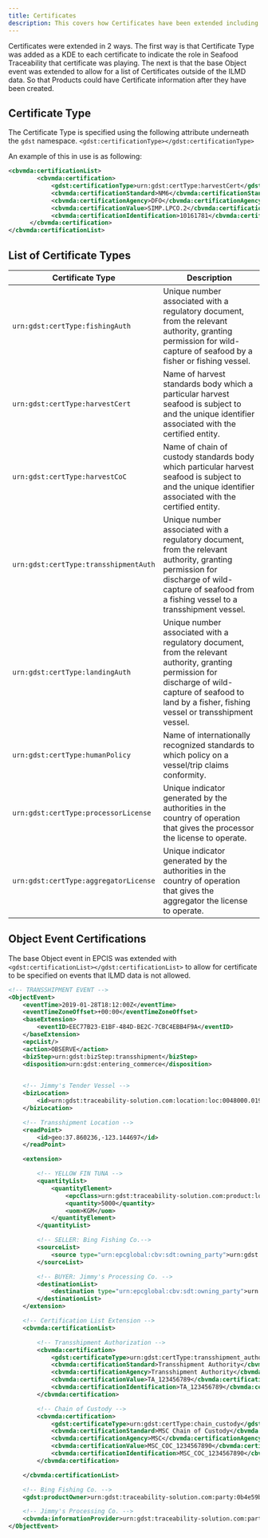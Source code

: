 ```yaml
---
title: Certificates
description: This covers how Certificates have been extended including Certificate Types and where Certificates can be added.
---
```


Certificates were extended in 2 ways. The first way is that Certificate Type was added as a KDE to each certificate to indicate the role in Seafood Traceability that certificate was playing. The next is that the base Object event was extended to allow for a list of Certificates outside of the ILMD data. So that Products could have Certificate information after they have been created.

## Certificate Type

The Certificate Type is specified using the following attribute underneath the `gdst` namespace.
`<gdst:certificationType></gdst:certificationType>`

An example of this in use is as following:
```xml
<cbvmda:certificationList>
        <cbvmda:certification>
            <gdst:certificationType>urn:gdst:certType:harvestCert</gdst:certificationType>
            <cbvmda:certificationStandard>NM6</cbvmda:certificationStandard>
            <cbvmda:certificationAgency>DFO</cbvmda:certificationAgency>
            <cbvmda:certificationValue>SIMP.LPCO.2</cbvmda:certificationValue>
            <cbvmda:certificationIdentification>10161781</cbvmda:certificationIdentification>
      </cbvmda:certification>
</cbvmda:certificationList>
```

## List of Certificate Types
| Certificate Type | Description |
| ----------- | ----------- |
| `urn:gdst:certType:fishingAuth` | Unique number associated with a regulatory document, from the relevant authority, granting permission for wild-capture of seafood by a fisher or fishing vessel. |
| `urn:gdst:certType:harvestCert` | Name of harvest standards body which a particular harvest seafood is subject to and the unique identifier associated with the certified entity. |
| `urn:gdst:certType:harvestCoC` | Name of chain of custody standards body which particular harvest seafood is subject to and the unique identifier associated with the certified entity. |
| `urn:gdst:certType:transshipmentAuth` | Unique number associated with a regulatory document, from the relevant authority, granting permission for discharge of wild-capture of seafood from a fishing vessel to a transshipment vessel. |
| `urn:gdst:certType:landingAuth` | Unique number associated with a regulatory document, from the relevant authority, granting permission for discharge of wild-capture of seafood to land by a fisher, fishing vessel or transshipment vessel. |
| `urn:gdst:certType:humanPolicy` | Name of internationally recognized standards to which policy on a vessel/trip claims conformity. |
| `urn:gdst:certType:processorLicense` | Unique indicator generated by the authorities in the country of operation that gives the processor the license to operate. |
| `urn:gdst:certType:aggregatorLicense` | Unique indicator generated by the authorities in the country of operation that gives the aggregator the license to operate. |

## Object Event Certifications

The base Object event in EPCIS was extended with `<gdst:certificationList></gdst:certificationList>` to allow for certificate to be specified on events that ILMD data is not allowed.

```xml
<!-- TRANSSHIPMENT EVENT -->
<ObjectEvent>
    <eventTime>2019-01-28T18:12:00Z</eventTime>
    <eventTimeZoneOffset>+00:00</eventTimeZoneOffset>
    <baseExtension>
        <eventID>EEC77B23-E1BF-484D-BE2C-7CBC4EBB4F9A</eventID>
    </baseExtension>
    <epcList/>
    <action>OBSERVE</action>
    <bizStep>urn:gdst:bizStep:transshipment</bizStep>
    <disposition>urn:gdst:entering_commerce</disposition>
    

    <!-- Jimmy's Tender Vessel -->
    <bizLocation>
        <id>urn:gdst:traceability-solution.com:location:loc:0048000.019283"</id>
    </bizLocation>

    <!-- Transshipment Location -->
    <readPoint>
        <id>geo:37.860236,-123.144697</id>
    </readPoint>

    <extension>

        <!-- YELLOW FIN TUNA -->
        <quantityList>
            <quantityElement>
                <epcClass>urn:gdst:traceability-solution.com:product:lot:class:0b4e59bb-29ba-4edd-8e51-7e8d1a96dce7.YFT-FILLET.LOT20203015</epcClass>
                <quantity>5000</quantity>
                <uom>KGM</uom>
            </quantityElement>
        </quantityList>

        <!-- SELLER: Bing Fishing Co.-->
        <sourceList>
            <source type="urn:epcglobal:cbv:sdt:owning_party">urn:gdst:traceability-solution.com:party:0b4e59bb-29ba-4edd-8e51-7e8d1a96dce7</source>
        </sourceList>

        <!-- BUYER: Jimmy's Processing Co. -->
        <destinationList>
            <destination type="urn:epcglobal:cbv:sdt:owning_party">urn:gdst:traceability-solution.com:party:0048000.000001</destination>
        </destinationList>
    </extension>

    <!-- Certification List Extension -->
    <cbvmda:certificationList>

        <!-- Transshipment Authorization -->
        <cbvmda:certification>
            <gdst:certificateType>urn:gdst:certType:transshipment_authorization</gdst:certificateType>
            <cbvmda:certificationStandard>Transshipment Authority</cbvmda:certificationStandard>
            <cbvmda:certificationAgency>Transshipment Authority</cbvmda:certificationAgency>
            <cbvmda:certificationValue>TA_123456789</cbvmda:certificationValue>
            <cbvmda:certificationIdentification>TA_123456789</cbvmda:certificationIdentification>
        </cbvmda:certification>

        <!-- Chain of Custody -->
        <cbvmda:certification>
            <gdst:certificateType>urn:gdst:certType:chain_custody</gdst:certificateType>
            <cbvmda:certificationStandard>MSC Chain of Custody</cbvmda:certificationStandard>
            <cbvmda:certificationAgency>MSC</cbvmda:certificationAgency>
            <cbvmda:certificationValue>MSC_COC_1234567890</cbvmda:certificationValue>
            <cbvmda:certificationIdentification>MSC_COC_1234567890</cbvmda:certificationIdentification>
        </cbvmda:certification>

    </cbvmda:certificationList>

    <!-- Bing Fishing Co. -->
    <gdst:productOwner>urn:gdst:traceability-solution.com:party:0b4e59bb-29ba-4edd-8e51-7e8d1a96dce7</gdst:productOwner>

    <!-- Jimmy's Processing Co. -->
    <cbvmda:informationProvider>urn:gdst:traceability-solution.com:party:0048000.000001</cbvmda:informationProvider>
</ObjectEvent>
```